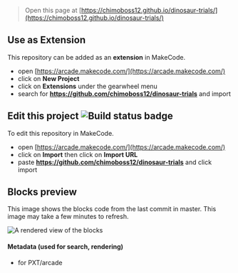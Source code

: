  


> Open this page at [https://chimoboss12.github.io/dinosaur-trials/](https://chimoboss12.github.io/dinosaur-trials/)

## Use as Extension

This repository can be added as an **extension** in MakeCode.

* open [https://arcade.makecode.com/](https://arcade.makecode.com/)
* click on **New Project**
* click on **Extensions** under the gearwheel menu
* search for **https://github.com/chimoboss12/dinosaur-trials** and import

## Edit this project ![Build status badge](https://github.com/chimoboss12/dinosaur-trials/workflows/MakeCode/badge.svg)

To edit this repository in MakeCode.

* open [https://arcade.makecode.com/](https://arcade.makecode.com/)
* click on **Import** then click on **Import URL**
* paste **https://github.com/chimoboss12/dinosaur-trials** and click import

## Blocks preview

This image shows the blocks code from the last commit in master.
This image may take a few minutes to refresh.

![A rendered view of the blocks](https://github.com/chimoboss12/dinosaur-trials/raw/master/.github/makecode/blocks.png)

#### Metadata (used for search, rendering)

* for PXT/arcade
<script src="https://makecode.com/gh-pages-embed.js"></script><script>makeCodeRender("{{ site.makecode.home_url }}", "{{ site.github.owner_name }}/{{ site.github.repository_name }}");</script>

